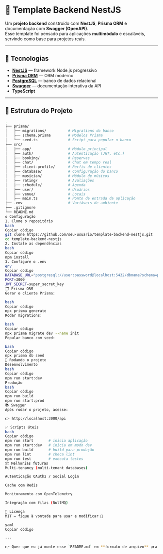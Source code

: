 # 🎵 Template Backend NestJS

Um **projeto backend** construído com **NestJS**, **Prisma ORM** e documentação com **Swagger (OpenAPI)**.  
Esse template foi pensado para aplicações **multimódulo** e escaláveis, servindo como base para projetos reais.

---

## 🚀 Tecnologias

- **[NestJS](https://nestjs.com/)** — framework Node.js progressivo
- **[Prisma ORM](https://www.prisma.io/)** — ORM moderno
- **[PostgreSQL](https://www.postgresql.org/)** — banco de dados relacional
- **[Swagger](https://swagger.io/)** — documentação interativa da API
- **TypeScript**

---

## 📂 Estrutura do Projeto

```bash
.
├── prisma/
│   ├── migrations/          # Migrations do banco
│   ├── schema.prisma        # Modelos Prisma
│   └── seed.ts              # Script para popular o banco
├── src/
│   ├── app/                 # Módulo principal
│   ├── auth/                # Autenticação (JWT, etc.)
│   ├── booking/             # Reservas
│   ├── chat/                # Chat em tempo real
│   ├── client-profile/      # Perfis de clientes
│   ├── database/            # Configuração do banco
│   ├── musician/            # Módulo de músicos
│   ├── rating/              # Avaliações
│   ├── schedule/            # Agenda
│   ├── user/                # Usuários
│   ├── venue/               # Locais
│   ├── main.ts              # Ponto de entrada da aplicação
├── .env                     # Variáveis de ambiente
├── .gitignore
└── README.md
⚙️ Configuração
1. Clone o repositório
bash
Copiar código
git clone https://github.com/seu-usuario/template-backend-nestjs.git
cd template-backend-nestjs
2. Instale as dependências
bash
Copiar código
npm install
3. Configure o .env
env
Copiar código
DATABASE_URL="postgresql://user:password@localhost:5432/dbname?schema=public"
PORT=3000
JWT_SECRET=super_secret_key
🗂️ Prisma ORM
Gerar o cliente Prisma:

bash
Copiar código
npx prisma generate
Rodar migrations:

bash
Copiar código
npx prisma migrate dev --name init
Popular banco com seed:

bash
Copiar código
npx prisma db seed
🏃 Rodando o projeto
Desenvolvimento
bash
Copiar código
npm run start:dev
Produção
bash
Copiar código
npm run build
npm run start:prod
📚 Swagger
Após rodar o projeto, acesse:

👉 http://localhost:3000/api

✅ Scripts úteis
bash
Copiar código
npm run start       # inicia aplicação
npm run start:dev   # inicia em modo dev
npm run build       # build para produção
npm run lint        # checa lint
npm run test        # executa testes
📦 Melhorias futuras
Multi-tenancy (multi-tenant databases)

Autenticação OAuth2 / Social Login

Cache com Redis

Monitoramento com OpenTelemetry

Integração com filas (BullMQ)

📝 Licença
MIT — fique à vontade para usar e modificar 🚀

yaml
Copiar código

---

👉 Quer que eu já monte esse `README.md` em **formato de arquivo** pra você baixar direto?
